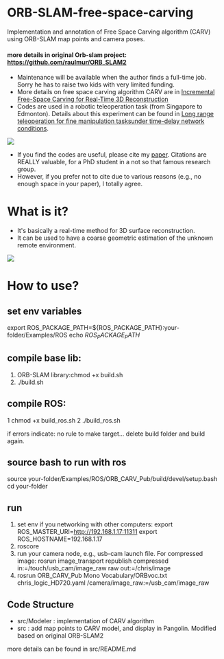 # ORB-SLAM-free-space-carving

Implementation and annotation of Free Space Carving algorithm (CARV) using ORB-SLAM map points and camera poses.
#### more details in original Orb-slam project: https://github.com/raulmur/ORB_SLAM2

- Maintenance will be available when the author finds a full-time job. Sorry he has to raise two kids with very limited funding.
- More details on free space carving algorithm CARV are in [Incremental Free-Space Carving for Real-Time 3D Reconstruction][1]
- Codes are used in a robotic teleoperation task (from Singapore to Edmonton). Details about this experiment can be found in [Long  range  teleoperation  for  fine  manipulation  tasksunder  time-delay  network  conditions][2].

![](https://github.com/atlas-jj/ORB-SLAM-free-space-carving/blob/master/expOverview.png?raw=true)

- If you find the codes are useful, please cite my [paper][2]. Citations are REALLY valuable, for a PhD student in a not so that famous research group.
- However, if you prefer not to cite due to various reasons (e.g., no enough space in your paper), I totally agree.

# What is it?
- It's basically a real-time method for 3D surface reconstruction.
- It can be used to have a coarse geometric estimation of the unknown remote environment.

![](https://github.com/atlas-jj/ORB-SLAM-free-space-carving/blob/master/Screenshot.png?raw=true)

# How to use?
## set env variables
export ROS_PACKAGE_PATH=${ROS_PACKAGE_PATH}:your-folder/Examples/ROS
echo $ROS_PACKAGE_PATH$

## compile base lib:
1. ORB-SLAM library:chmod +x build.sh
2. ./build.sh

## compile ROS:
1 chmod +x build_ros.sh
2 ./build_ros.sh

if errors indicate: no rule to make target...
delete build folder and build again.

## source bash to run with ros
source your-folder/Examples/ROS/ORB_CARV_Pub/build/devel/setup.bash
cd your-folder

## run
1. set env if you networking with other computers:
export ROS_MASTER_URI=http://192.168.1.17:11311
export ROS_HOSTNAME=192.168.1.17
2. roscore
3. run your camera node, e.g., usb-cam launch file. For compressed image: rosrun image_transport republish compressed in:=/touch/usb_cam/image_raw raw out:=/chris/image
4. rosrun ORB_CARV_Pub Mono Vocabulary/ORBvoc.txt chris_logic_HD720.yaml /camera/image_raw:=/usb_cam/image_raw

## Code Structure
- src/Modeler : implementation of CARV algorithm
- src : add map points to CARV model, and display in Pangolin. Modified based on original ORB-SLAM2

more details can be found in src/README.md

[1]: https://webdocs.cs.ualberta.ca/~dana/Papers/103dpvt_Lovi.pdf
[2]: TBD
